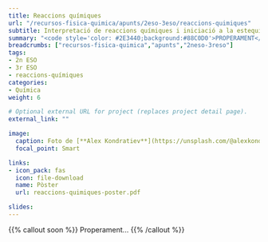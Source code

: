 ```yaml
---
title: Reaccions químiques
url: "/recursos-fisica-quimica/apunts/2eso-3eso/reaccions-quimiques"
subtitle: Interpretació de reaccions químiques i iniciació a la estequiometria
summary: "<code style='color: #2E3440;background:#88C0D0'>PROPERAMENT</code> <br> Canvis físics i químics. La reacció química. Iniciació a l'estequiometria. Llei de conservació de la massa. Velocitat de reacció. La Química en la societat i el medi ambient."
breadcrumbs: ["recursos-fisica-quimica","apunts","2neso-3reso"]
tags:
- 2n ESO
- 3r ESO
- reaccions-químiques
categories:
- Química
weight: 6

# Optional external URL for project (replaces project detail page).
external_link: ""

image:
  caption: Foto de [**Alex Kondratiev**](https://unsplash.com/@alexkondratiev) en [Unsplash](https://unsplash.com)
  focal_point: Smart

links:
- icon_pack: fas
  icon: file-download
  name: Pòster
  url: reaccions-quimiques-poster.pdf

slides: 
---
```


{{% callout soon %}}
Properament...
{{% /callout %}}	